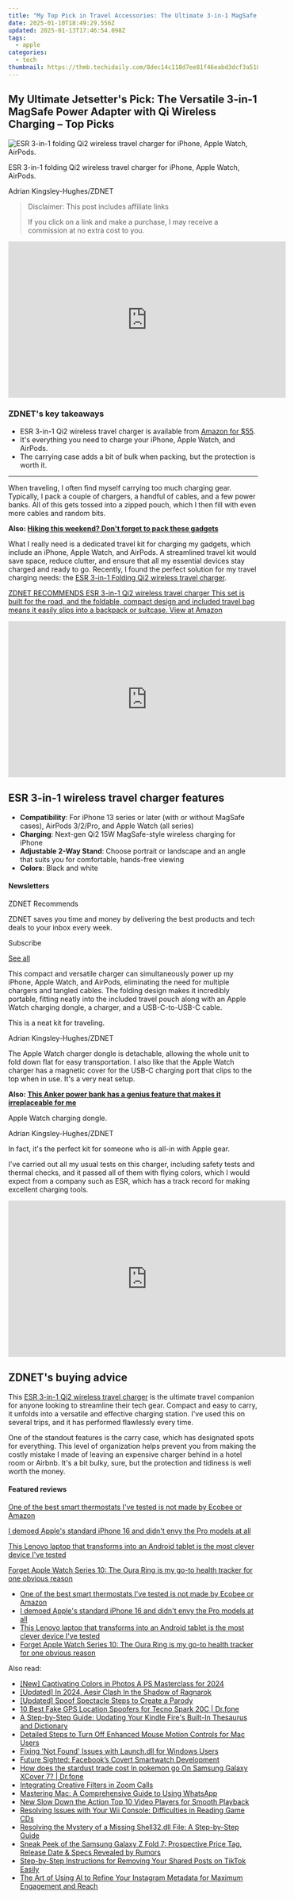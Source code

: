 ```yaml
---
title: "My Top Pick in Travel Accessories: The Ultimate 3-in-1 MagSafe Charger Supports Qi Charging, a Game Changer! | ZDNet"
date: 2025-01-10T18:49:29.556Z
updated: 2025-01-13T17:46:54.098Z
tags:
  - apple
categories:
  - tech
thumbnail: https://thmb.techidaily.com/8dec14c118d7ee81f46eabd3dcf3a5188bbf56bf80fdef23b5e5cacf3addecc5.jpg
---
```


## My Ultimate Jetsetter's Pick: The Versatile 3-in-1 MagSafe Power Adapter with Qi Wireless Charging – Top Picks

![ESR 3-in-1 folding Qi2 wireless travel charger for iPhone, Apple Watch, AirPods.](https://www.zdnet.com/a/img/resize/9a00c434ba7e9ee868667575e557cafff713715d/2024/05/31/8ee95ebc-eddb-49ca-bca7-638d94c75c8e/img-0108.jpg?auto=webp&width=1280)

ESR 3-in-1 folding Qi2 wireless travel charger for iPhone, Apple Watch, AirPods.

Adrian Kingsley-Hughes/ZDNET

>  Disclaimer: This post includes affiliate links
>
>  If you click on a link and make a purchase, I may receive a commission at no extra cost to you.
>

<!-- affiliate ads begin -->
<iframe width="560" height="315" src="https://www.youtube.com/embed/Zgwn5kVI5V4?si=1j6j4OuSSndFieXU" title="YouTube video player" frameborder="0" allow="accelerometer; autoplay; clipboard-write; encrypted-media; gyroscope; picture-in-picture; web-share" referrerpolicy="strict-origin-when-cross-origin" allowfullscreen></iframe>
<!-- affiliate ads end -->

### ZDNET's key takeaways

* ESR 3-in-1 Qi2 wireless travel charger is available from [Amazon for $55](https://buy.geni.us/Proxy.ashx?TSID=368250&GR%5FURL=https%3A%2F%2Fwww.amazon.com%2FESR-Charging-Station-Certified-Multiple%2Fdp%2FB0CW2J9XB8%3Ftag%3Dzd-buy-button-20%26ascsubtag%3D%5F%5FCOM%5FCLICK%5FID%5F%5F%7C4088eb44-5f1b-4605-9239-bd7f08f8898c%7Cdtp&dtb=1).
* It's everything you need to charge your iPhone, Apple Watch, and AirPods.
* The carrying case adds a bit of bulk when packing, but the protection is worth it.

---

When traveling, I often find myself carrying too much charging gear. Typically, I pack a couple of chargers, a handful of cables, and a few power banks. All of this gets tossed into a zipped pouch, which I then fill with even more cables and random bits.

**Also: [Hiking this weekend? Don't forget to pack these gadgets](https://www.zdnet.com/home-and-office/the-5-tech-gadgets-i-never-hike-without/#google%5Fvignette)**

What I really need is a dedicated travel kit for charging my gadgets, which include an iPhone, Apple Watch, and AirPods. A streamlined travel kit would save space, reduce clutter, and ensure that all my essential devices stay charged and ready to go. Recently, I found the perfect solution for my travel charging needs: the [ESR 3-in-1 Folding Qi2 wireless travel charger](https://buy.geni.us/Proxy.ashx?TSID=368250&GR%5FURL=https%3A%2F%2Fwww.amazon.com%2FESR-Charging-Station-Certified-Multiple%2Fdp%2FB0CW2J9XB8%3Ftag%3Dzd-buy-button-20%26ascsubtag%3D%5F%5FCOM%5FCLICK%5FID%5F%5F%7C4088eb44-5f1b-4605-9239-bd7f08f8898c%7Cdtp&dtb=1). 

[ZDNET RECOMMENDS ESR 3-in-1 Qi2 wireless travel charger This set is built for the road, and the foldable, compact design and included travel bag means it easily slips into a backpack or suitcase. View at Amazon](https://buy.geni.us/Proxy.ashx?TSID=368250&GR%5FURL=https%3A%2F%2Fwww.amazon.com%2FESR-Charging-Station-Certified-Multiple%2Fdp%2FB0CW2J9XB8%3Ftag%3Dzd-buy-button-20%26ascsubtag%3D%5F%5FCOM%5FCLICK%5FID%5F%5F%7C4088eb44-5f1b-4605-9239-bd7f08f8898c%7Cdtp&dtb=1)

<!-- affiliate ads begin -->
<iframe width="560" height="315" src="https://www.youtube.com/embed/MPoakxUNf9o?si=S-ppSqzHzN9VrxC7" title="YouTube video player" frameborder="0" allow="accelerometer; autoplay; clipboard-write; encrypted-media; gyroscope; picture-in-picture; web-share" referrerpolicy="strict-origin-when-cross-origin" allowfullscreen></iframe>
<!-- affiliate ads end -->

## ESR 3-in-1 wireless travel charger features

* **Compatibility**: For iPhone 13 series or later (with or without MagSafe cases), AirPods 3/2/Pro, and Apple Watch (all series)
* **Charging**: Next-gen Qi2 15W MagSafe-style wireless charging for iPhone
* **Adjustable 2-Way Stand**: Choose portrait or landscape and an angle that suits you for comfortable, hands-free viewing
* **Colors**: Black and white

#### Newsletters

ZDNET Recommends

ZDNET saves you time and money by delivering the best products and tech deals to your inbox every week.

 Subscribe

[See all](https://www.zdnet.com/newsletters/)

This compact and versatile charger can simultaneously power up my iPhone, Apple Watch, and AirPods, eliminating the need for multiple chargers and tangled cables. The folding design makes it incredibly portable, fitting neatly into the included travel pouch along with an Apple Watch charging dongle, a charger, and a USB-C-to-USB-C cable. 

This is a neat kit for traveling.

Adrian Kingsley-Hughes/ZDNET

The Apple Watch charger dongle is detachable, allowing the whole unit to fold down flat for easy transportation. I also like that the Apple Watch charger has a magnetic cover for the USB-C charging port that clips to the top when in use. It's a very neat setup.

**Also: [This Anker power bank has a genius feature that makes it irreplaceable for me](https://www.zdnet.com/article/this-anker-power-bank-has-a-genius-feature-that-makes-it-irreplaceable-for-me/)**

Apple Watch charging dongle.

Adrian Kingsley-Hughes/ZDNET

In fact, it's the perfect kit for someone who is all-in with Apple gear. 

I've carried out all my usual tests on this charger, including safety tests and thermal checks, and it passed all of them with flying colors, which I would expect from a company such as ESR, which has a track record for making excellent charging tools.

<!-- affiliate ads begin -->
<iframe width="560" height="315" src="https://www.youtube.com/embed/T-ssCD10v2M?si=WVWGNayUiCAkMZzZ" title="YouTube video player" frameborder="0" allow="accelerometer; autoplay; clipboard-write; encrypted-media; gyroscope; picture-in-picture; web-share" referrerpolicy="strict-origin-when-cross-origin" allowfullscreen></iframe>
<!-- affiliate ads end -->

## ZDNET's buying advice

This [ESR 3-in-1 Qi2 wireless travel charger](https://buy.geni.us/Proxy.ashx?TSID=368250&GR%5FURL=https%3A%2F%2Fwww.amazon.com%2FESR-Charging-Station-Certified-Multiple%2Fdp%2FB0CW2J9XB8%3Ftag%3Dzd-buy-button-20%26ascsubtag%3D%5F%5FCOM%5FCLICK%5FID%5F%5F%7C4088eb44-5f1b-4605-9239-bd7f08f8898c%7Cdtp&dtb=1) is the ultimate travel companion for anyone looking to streamline their tech gear. Compact and easy to carry, it unfolds into a versatile and effective charging station. I've used this on several trips, and it has performed flawlessly every time.

One of the standout features is the carry case, which has designated spots for everything. This level of organization helps prevent you from making the costly mistake I made of leaving an expensive charger behind in a hotel room or Airbnb. It's a bit bulky, sure, but the protection and tidiness is well worth the money.

#### Featured reviews

[One of the best smart thermostats I've tested is not made by Ecobee or Amazon](https://www.zdnet.com/article/one-of-the-best-smart-thermostats-ive-tested-is-not-made-by-ecobee-or-amazon/ "One of the best smart thermostats I've tested is not made by Ecobee or Amazon")

[I demoed Apple's standard iPhone 16 and didn't envy the Pro models at all](https://www.zdnet.com/article/why-im-recommending-the-standard-iphone-16-over-the-pro-this-year-and-im-not-alone/ "I demoed Apple's standard iPhone 16 and didn't envy the Pro models at all")

[This Lenovo laptop that transforms into an Android tablet is the most clever device I've tested](https://www.zdnet.com/article/i-tested-lenovos-windows-laptop-that-doubles-as-an-android-tablet-and-it-has-so-much-potential/ "This Lenovo laptop that transforms into an Android tablet is the most clever device I've tested")

[Forget Apple Watch Series 10: The Oura Ring is my go-to health tracker for one obvious reason](https://www.zdnet.com/article/forget-apple-watch-series-10-the-oura-ring-is-my-go-to-health-tracker-for-one-obvious-reason/ "Forget Apple Watch Series 10: The Oura Ring is my go-to health tracker for one obvious reason")

* [One of the best smart thermostats I've tested is not made by Ecobee or Amazon](https://www.zdnet.com/article/one-of-the-best-smart-thermostats-ive-tested-is-not-made-by-ecobee-or-amazon/ "One of the best smart thermostats I've tested is not made by Ecobee or Amazon")
* [I demoed Apple's standard iPhone 16 and didn't envy the Pro models at all](https://www.zdnet.com/article/why-im-recommending-the-standard-iphone-16-over-the-pro-this-year-and-im-not-alone/ "I demoed Apple's standard iPhone 16 and didn't envy the Pro models at all")
* [This Lenovo laptop that transforms into an Android tablet is the most clever device I've tested](https://www.zdnet.com/article/i-tested-lenovos-windows-laptop-that-doubles-as-an-android-tablet-and-it-has-so-much-potential/ "This Lenovo laptop that transforms into an Android tablet is the most clever device I've tested")
* [Forget Apple Watch Series 10: The Oura Ring is my go-to health tracker for one obvious reason](https://www.zdnet.com/article/forget-apple-watch-series-10-the-oura-ring-is-my-go-to-health-tracker-for-one-obvious-reason/ "Forget Apple Watch Series 10: The Oura Ring is my go-to health tracker for one obvious reason")

<ins class="adsbygoogle"
     style="display:block"
     data-ad-format="autorelaxed"
     data-ad-client="ca-pub-7571918770474297"
     data-ad-slot="1223367746"></ins>

<ins class="adsbygoogle"
     style="display:block"
     data-ad-client="ca-pub-7571918770474297"
     data-ad-slot="8358498916"
     data-ad-format="auto"
     data-full-width-responsive="true"></ins>

<span class="atpl-alsoreadstyle">Also read:</span>
<div><ul>
<li><a href="https://article-helps.techidaily.com/new-captivating-colors-in-photos-a-ps-masterclass-for-2024/"><u>[New] Captivating Colors in Photos A PS Masterclass for 2024</u></a></li>
<li><a href="https://video-screen-grab.techidaily.com/updated-in-2024-aesir-clash-in-the-shadow-of-ragnarok/"><u>[Updated] In 2024, Aesir Clash In the Shadow of Ragnarok</u></a></li>
<li><a href="https://facebook-record-videos.techidaily.com/updated-spoof-spectacle-steps-to-create-a-parody/"><u>[Updated] Spoof Spectacle Steps to Create a Parody</u></a></li>
<li><a href="https://location-fake.techidaily.com/10-best-fake-gps-location-spoofers-for-tecno-spark-20c-drfone-by-drfone-virtual-android/"><u>10 Best Fake GPS Location Spoofers for Tecno Spark 20C | Dr.fone</u></a></li>
<li><a href="https://solve-lab.techidaily.com/a-step-by-step-guide-updating-your-kindle-fires-built-in-thesaurus-and-dictionary/"><u>A Step-by-Step Guide: Updating Your Kindle Fire's Built-In Thesaurus and Dictionary</u></a></li>
<li><a href="https://techtrends.techidaily.com/detailed-steps-to-turn-off-enhanced-mouse-motion-controls-for-mac-users/"><u>Detailed Steps to Turn Off Enhanced Mouse Motion Controls for Mac Users</u></a></li>
<li><a href="https://techtrends.techidaily.com/fixing-not-found-issues-with-launchdll-for-windows-users/"><u>Fixing 'Not Found' Issues with Launch.dll for Windows Users</u></a></li>
<li><a href="https://facebook.techidaily.com/future-sighted-facebooks-covert-smartwatch-development/"><u>Future Sighted: Facebook’s Covert Smartwatch Development</u></a></li>
<li><a href="https://change-location.techidaily.com/how-does-the-stardust-trade-cost-in-pokemon-go-on-samsung-galaxy-xcover-7-drfone-by-drfone-virtual-android/"><u>How does the stardust trade cost In pokemon go On Samsung Galaxy XCover 7? | Dr.fone</u></a></li>
<li><a href="https://extra-hints.techidaily.com/integrating-creative-filters-in-zoom-calls/"><u>Integrating Creative Filters in Zoom Calls</u></a></li>
<li><a href="https://techtrends.techidaily.com/mastering-mac-a-comprehensive-guide-to-using-whatsapp/"><u>Mastering Mac: A Comprehensive Guide to Using WhatsApp</u></a></li>
<li><a href="https://smart-video-editing.techidaily.com/new-slow-down-the-action-top-10-video-players-for-smooth-playback/"><u>New Slow Down the Action Top 10 Video Players for Smooth Playback</u></a></li>
<li><a href="https://techtrends.techidaily.com/resolving-issues-with-your-wii-console-difficulties-in-reading-game-cds/"><u>Resolving Issues with Your Wii Console: Difficulties in Reading Game CDs</u></a></li>
<li><a href="https://techtrends.techidaily.com/resolving-the-mystery-of-a-missing-shell32dll-file-a-step-by-step-guide/"><u>Resolving the Mystery of a Missing Shell32.dll File: A Step-by-Step Guide</u></a></li>
<li><a href="https://techtrends.techidaily.com/sneak-peek-of-the-samsung-galaxy-z-fold-7-prospective-price-tag-release-date-and-specs-revealed-by-rumors/"><u>Sneak Peek of the Samsung Galaxy Z Fold 7: Prospective Price Tag, Release Date & Specs Revealed by Rumors</u></a></li>
<li><a href="https://techtrends.techidaily.com/step-by-step-instructions-for-removing-your-shared-posts-on-tiktok-easily/"><u>Step-by-Step Instructions for Removing Your Shared Posts on TikTok Easily</u></a></li>
<li><a href="https://techtrends.techidaily.com/the-art-of-using-ai-to-refine-your-instagram-metadata-for-maximum-engagement-and-reach/"><u>The Art of Using AI to Refine Your Instagram Metadata for Maximum Engagement and Reach</u></a></li>
</ul></div>

